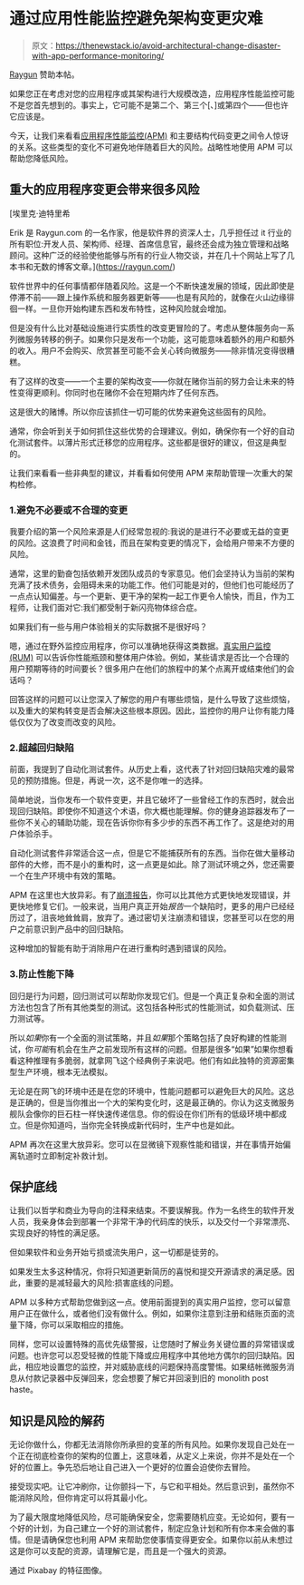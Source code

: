 # 通过应用性能监控避免架构变更灾难

> 原文：<https://thenewstack.io/avoid-architectural-change-disaster-with-app-performance-monitoring/>

[Raygun](https://raygun.com/) 赞助本帖。

如果您正在考虑对您的应用程序或其架构进行大规模改造，应用程序性能监控可能不是您首先想到的。事实上，它可能不是第二个、第三个[、]或第四个——但也许它应该是。

今天，让我们来看看[应用程序性能监控(APM)](https://raygun.com/platform/apm) 和主要结构代码变更之间令人惊讶的关系。这些类型的变化不可避免地伴随着巨大的风险。战略性地使用 APM 可以帮助您降低风险。

## 重大的应用程序变更会带来很多风险

 [埃里克·迪特里希

Erik 是 Raygun.com 的一名作家，他是软件界的资深人士，几乎担任过 it 行业的所有职位:开发人员、架构师、经理、首席信息官，最终还会成为独立管理和战略顾问。这种广泛的经验使他能够与所有的行业人物交谈，并在几十个网站上写了几本书和无数的博客文章。](https://raygun.com/) 

软件世界中的任何事情都伴随着风险。这是一个不断快速发展的领域，因此即使是停滞不前——跟上操作系统和服务器更新等——也是有风险的，就像在火山边缘徘徊一样。一旦你开始构建东西和发布特性，这种风险就会增加。

但是没有什么比对基础设施进行实质性的改变更冒险的了。考虑从整体服务向一系列微服务转移的例子。如果你只是发布一个功能，这可能意味着额外的用户和额外的收入。用户不会购买、欣赏甚至可能不会关心转向微服务——除非情况变得很糟糕。

有了这样的改变——一个主要的架构改变——你就在赌你当前的努力会让未来的特性变得更顺利。你同时也在赌你不会在短期内炸了任何东西。

这是很大的赌博。所以你应该抓住一切可能的优势来避免这些固有的风险。

通常，你会听到关于如何抓住这些优势的合理建议。例如，确保你有一个好的自动化测试套件。以薄片形式迁移您的应用程序。这些都是很好的建议，但这是典型的。

让我们来看看一些非典型的建议，并看看如何使用 APM 来帮助管理一次重大的架构检修。

### 1.避免不必要或不合理的变更

我要介绍的第一个风险来源是人们经常忽视的:我说的是进行不必要或无益的变更的风险。这浪费了时间和金钱，而且在架构变更的情况下，会给用户带来不方便的风险。

通常，这里的勤奋包括依赖开发团队成员的专家意见。他们会坚持认为当前的架构充满了技术债务，会阻碍未来的功能工作。他们可能是对的，但他们也可能经历了一点点认知偏差。与一个更新、更干净的架构一起工作更令人愉快，而且，作为工程师，让我们面对它:我们都受制于新闪亮物体综合症。

如果我们有一些与用户体验相关的实际数据不是很好吗？

嗯，通过在野外监控应用程序，你可以准确地获得这类数据。[真实用户监控(RUM)](https://raygun.com/platform/real-user-monitoring) 可以告诉你性能瓶颈和整体用户体验。例如，某些请求是否比一个合理的用户预期等待的时间要长？很多用户在他们的旅程中的某个点离开或结束他们的会话吗？

回答这样的问题可以让您深入了解您的用户有哪些烦恼，是什么导致了这些烦恼，以及重大的架构转变是否会解决这些根本原因。因此，监控你的用户让你有能力降低仅仅为了改变而改变的风险。

### 2.超越回归缺陷

前面，我提到了自动化测试套件。从历史上看，这代表了针对回归缺陷灾难的最常见的预防措施。但是，再说一次，这不是你唯一的选择。

简单地说，当你发布一个软件变更，并且它破坏了一些曾经工作的东西时，就会出现回归缺陷。即使你不知道这个术语，你大概也能理解。你的健身追踪器发布了一些你不关心的辅助功能，现在告诉你你有多少步的东西不再工作了。这是绝对的用户体验杀手。

自动化测试套件非常适合这一点，但是它不能捕获所有的东西。当你在做大量移动部件的大修，而不是小的重构时，这一点更是如此。除了测试环境之外，您还需要一个在生产环境中有效的策略。

APM 在这里也大放异彩。有了[崩溃报告](https://raygun.com/platform/crash-reporting)，你可以比其他方式更快地发现错误，并更快地修复它们。一般来说，当用户真正开始*报告*一个缺陷时，更多的用户已经经历过了，沮丧地耸耸肩，放弃了。通过密切关注崩溃和错误，您甚至可以在您的用户之前意识到产品中的回归缺陷。

这种增加的智能有助于消除用户在进行重构时遇到错误的风险。

### 3.防止性能下降

回归是行为问题，回归测试可以帮助你发现它们。但是一个真正复杂和全面的测试方法也包含了所有其他类型的测试。这包括各种形式的性能测试，如负载测试、压力测试等。

所以*如果*你有一个全面的测试策略，并且*如果*那个策略包括了良好构建的性能测试，你*可能*有机会在生产之前发现所有这样的问题。但那是很多“如果”如果你想看看这种推理有多脆弱，就拿网飞这个经典例子来说吧。他们有如此独特的资源密集型生产环境，根本无法模拟。

无论是在网飞的环境中还是在您的环境中，性能问题都可以避免巨大的风险。这总是正确的，但是当你推出一个大的架构变化时，这是最正确的。你认为这支微服务舰队会像你的巨石柱一样快速传递信息。你的假设在你们所有的低级环境中都成立。但是你知道吗，当你完全转换成新代码时，生产中也是如此。

APM 再次在这里大放异彩。您可以在显微镜下观察性能和错误，并在事情开始偏离轨道时立即制定补救计划。

## **保护底线**

让我们以哲学和商业为导向的注释来结束。不要误解我。作为一名终生的软件开发人员，我亲身体会到部署一个非常干净的代码库的快乐，以及交付一个非常漂亮、实现良好的特性的满足感。

但如果软件和业务开始亏损或流失用户，这一切都是徒劳的。

如果发生太多这种情况，你将只知道更新简历的喜悦和提交开源请求的满足感。因此，重要的是减轻最大的风险:损害底线的问题。

APM 以多种方式帮助您做到这一点。使用前面提到的真实用户监控，您可以留意用户正在做什么，或者他们没有做什么。例如，如果你注意到注册和结账页面的流量下降，你可以采取相应的措施。

同样，您可以设置特殊的高优先级警报，让您随时了解业务关键位置的异常错误或问题。也许您可以忍受轻微的性能下降或应用程序中其他地方偶尔的回归缺陷。因此，相应地设置您的监控，并对威胁底线的问题保持高度警惕。如果结帐微服务消息从付款记录器中反弹回来，您会想要了解它并回滚到旧的 monolith post haste。

## 知识是风险的解药

无论你做什么，你都无法消除你所承担的变革的所有风险。如果你发现自己处在一个正在彻底检查你的架构的位置上，这意味着，从定义上来说，你并不是处在一个好的位置上。争先恐后地让自己进入一个更好的位置会迫使你去冒险。

接受现实吧。让它冲刷你，让你颤抖一下，与它和平相处。然后意识到，虽然你不能消除风险，但你肯定可以将其最小化。

为了最大限度地降低风险，尽可能确保安全，您需要随机应变。无论如何，要有一个好的计划，为自己建立一个好的测试套件，制定应急计划和所有你本来会做的事情。但是请确保您也利用 APM 来帮助您使事情变得更安全。如果你以前从未想过这是你可以支配的资源，请理解它是，而且是一个强大的资源。

通过 Pixabay 的特征图像。

<svg xmlns:xlink="http://www.w3.org/1999/xlink" viewBox="0 0 68 31" version="1.1"><title>Group</title> <desc>Created with Sketch.</desc></svg>